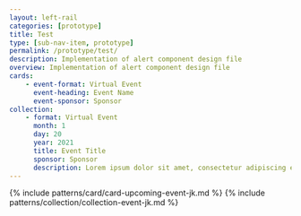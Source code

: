 ```yaml
---
layout: left-rail
categories: [prototype]
title: Test
type: [sub-nav-item, prototype]
permalink: /prototype/test/
description: Implementation of alert component design file
overview: Implementation of alert component design file
cards:
    - event-format: Virtual Event
      event-heading: Event Name
      event-sponsor: Sponsor
collection:
    - format: Virtual Event
      month: 1
      day: 20
      year: 2021
      title: Event Title
      sponsor: Sponsor
      description: Lorem ipsum dolor sit amet, consectetur adipiscing elit, sed do eiusmod tempor incididunt ut labore et dolore magna aliqua. Ut enim ad minim veniam, quis nostrud exercitation ullamco laboris nisi ut aliquip ex ea commodo consequat.
---
```

{% include patterns/card/card-upcoming-event-jk.md %}
{% include patterns/collection/collection-event-jk.md %}